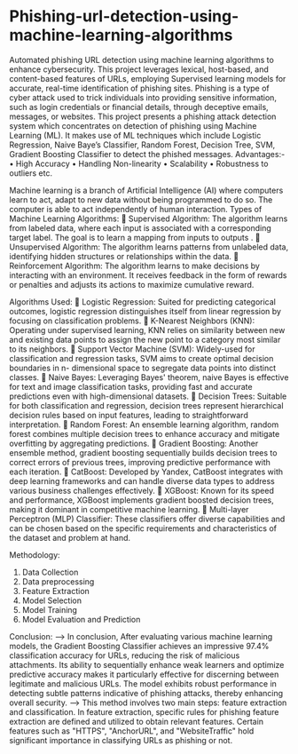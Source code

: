 # Phishing-url-detection-using-machine-learning-algorithms
Automated phishing URL detection using machine learning algorithms to enhance cybersecurity. This project leverages lexical, host-based, and content-based features of URLs, employing Supervised learning models for accurate, real-time identification of phishing sites.
Phishing is a type of cyber attack used to trick individuals  into providing sensitive information, such as login  credentials or financial details, through deceptive emails,  messages, or websites.
This project presents a phishing attack detection system which concentrates on detection of phishing using Machine  Learning (ML). It makes use of ML techniques which  include Logistic Regression, Naive Baye’s Classifier,  Random Forest, Decision Tree, SVM, Gradient Boosting  Classifier  to  detect the phished messages.
Advantages:-
• High Accuracy
• Handling Non-linearity
• Scalability
• Robustness to outliers etc.

Machine learning is a branch of Artificial Intelligence (AI) where computers learn to act, adapt to new data without being programmed to do so. The computer is able to act independently of human interaction.
Types of Machine Learning Algorithms:
 Supervised Algorithm: The algorithm learns from labeled data, where each input is associated with a corresponding target label. The goal is to learn a mapping from inputs to outputs .
 Unsupervised Algorithm: The algorithm learns patterns from unlabeled data, identifying hidden structures or relationships within the data.
 Reinforcement Algorithm: The algorithm learns to make decisions by interacting with an environment. It receives feedback in the form of rewards or penalties and adjusts its actions to maximize cumulative reward.

Algorithms Used:
 Logistic Regression: Suited for predicting categorical outcomes, logistic regression distinguishes itself from linear regression by focusing on classification problems.
 K-Nearest Neighbors (KNN): Operating under supervised learning, KNN relies on similarity between new and existing data points to assign the new point to a category most similar to its neighbors.
 Support Vector Machine (SVM): Widely-used for classification and regression tasks, SVM aims to create optimal decision boundaries in n- dimensional space to segregate data points into distinct classes.
 Naive Bayes: Leveraging Bayes' theorem, naive Bayes is effective for text and image classification tasks, providing fast and accurate predictions even with high-dimensional datasets.
 Decision Trees: Suitable for both classification and regression, decision trees represent hierarchical decision rules based on input features, leading to straightforward interpretation.
 Random Forest: An ensemble learning algorithm, random forest combines multiple decision trees to enhance accuracy and mitigate overfitting by aggregating predictions.
 Gradient Boosting: Another ensemble method, gradient boosting sequentially builds decision trees to correct errors of previous trees, improving predictive performance with each iteration.
 CatBoost: Developed by Yandex, CatBoost integrates with deep learning frameworks and can handle diverse data types to address various business challenges effectively.
 XGBoost: Known for its speed and performance, XGBoost implements gradient boosted decision trees, making it dominant in competitive machine learning.
 Multi-layer Perceptron (MLP) Classifier: These classifiers offer diverse capabilities and can be chosen based on the specific requirements and characteristics of the dataset and problem at hand.

Methodology:
1. Data Collection
2. Data preprocessing
3. Feature Extraction
4. Model Selection
5. Model Training
6. Model Evaluation and Prediction

Conclusion:
--> In conclusion, After evaluating various machine learning models, the Gradient Boosting Classifier achieves an impressive 97.4% classification accuracy for URLs, reducing the risk of malicious attachments. Its ability to sequentially enhance weak learners and optimize predictive accuracy makes it particularly effective for discerning between legitimate and malicious URLs. The model exhibits robust performance in detecting subtle patterns indicative of phishing attacks, thereby enhancing overall security.
--> This method involves two main steps: feature extraction and classification. In feature extraction, specific rules for phishing feature extraction are defined and utilized to obtain relevant features. Certain features such as "HTTPS", "AnchorURL", and "WebsiteTraffic" hold significant importance in classifying URLs as phishing or not.



